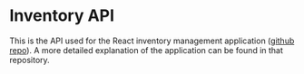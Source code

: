 # Inventory API

This is the API used for the React inventory management application ([github repo](https://github.com/andreasnarep/React-Inventory-Demo)). 
A more detailed explanation of the application can be found in that repository.
